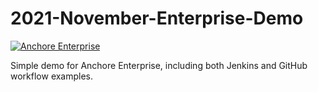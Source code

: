 # 2021-November-Enterprise-Demo

[![Anchore Enterprise](https://github.com/pvnovarese/2021-November-Enterprise-Demo/actions/workflows/anchore-enterprise.yaml/badge.svg?branch=main)](https://github.com/pvnovarese/2021-November-Enterprise-Demo/actions/workflows/anchore-enterprise.yaml)

Simple demo for Anchore Enterprise, including both Jenkins and GitHub workflow examples.
